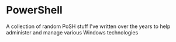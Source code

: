 # PowerShell
A collection of random PoSH stuff I've written over the years to help administer and manage various Windows technologies
